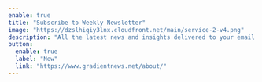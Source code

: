 ```yaml
---
enable: true
title: "Subscribe to Weekly Newsletter"
image: "https://dzslhiqiy3lnx.cloudfront.net/main/service-2-v4.png"
description: "All the latest news and insights delivered to your email. **Forever free, no bias and always transparent to the community!**"
button:
  enable: true
  label: "New"
  link: "https://www.gradientnews.net/about/"
---
```

